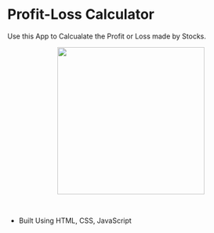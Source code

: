 # Profit-Loss Calculator
 
Use this App to Calcualate the Profit or Loss made by Stocks.

 <p align="center">
    <img src="/14_profit.PNG" height="300px">
</p>

&nbsp;

* Built Using HTML, CSS, JavaScript 



